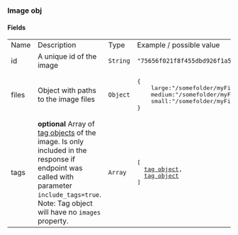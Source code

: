 ### Image obj

#### Fields 
<table>
  <tr>
    <td>Name</td>
    <td>Description</td>
    <td>Type</td>
    <td>Example / possible value</td>
  </tr>
  <tr>
    <td>id</td>
    <td>A unique id of the image</td>
    <td><code>String</code></td>
    <td><code>"75656f021f8f455dbd926f1a513bd13a"</code></td>
  </tr>
  <tr>
    <td>files</td>
    <td>Object with paths to the image files</td>
    <td><code>Object</code></td>
    <td><pre>{
    large:"/somefolder/myFile_large.jpg",
    medium:"/somefolder/myFile_medium.jpg",
    small:"/somefolder/myFile_small.jpg",
}</pre></td>
  </tr>
  <tr>
    <td>tags</td>
    <td><strong>optional</strong> Array of <a href="tag-object.md">tag objects</a> of the image. Is only included in the response if endpoint was called with parameter <code>include_tags=true</code>. Note: Tag object will have no <code>images</code> property.</td>
    <td><code>Array</code></td>
    <td><pre>[
  <a href="tag-object.md">tag object</a>,
  <a href="tag-object.md">tag object</a>
]</pre></td>
  </tr>
</table>
